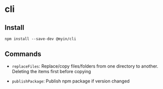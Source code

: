 # cli

## Install

`npm install --save-dev @myin/cli`

## Commands

-   `replaceFiles`: Replace/copy files/folders from one directory to another.
    Deleting the items first before copying

-   `publishPackage`: Publish npm package if version changed
